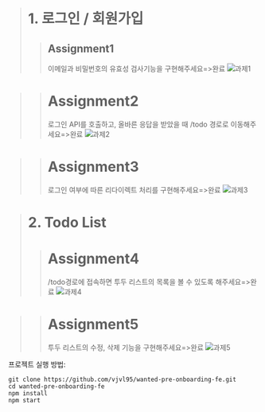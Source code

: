 ># 1. 로그인 / 회원가입
>  >## Assignment1
>  >이메일과 비밀번호의 유효성 검사기능을 구현해주세요=>완료
>  >![과제1](https://user-images.githubusercontent.com/62174495/185754961-5964e8a2-059e-4c04-b1da-e16d33e052d1.gif)

>  ># Assignment2
>  >로그인 API를 호출하고, 올바른 응답을 받았을 때 /todo 경로로 이동해주세요=>완료
>  >![과제2](https://user-images.githubusercontent.com/62174495/185754965-a8ff7916-50d6-4737-b47a-706ea5271e59.gif)


>  ># Assignment3
>  >로그인 여부에 따른 리다이렉트 처리를 구현해주세요=>완료
>  >![과제3](https://user-images.githubusercontent.com/62174495/185755014-635ef301-cde6-46b5-b52a-691c4cb4785f.gif)


># 2. Todo List
>  ># Assignment4
>  >/todo경로에 접속하면 투두 리스트의 목록을 볼 수 있도록 해주세요=>완료
>  >![과제4](https://user-images.githubusercontent.com/62174495/185755016-48c9a3f1-523e-461d-9117-4bf2aa8ff679.gif)


>  ># Assignment5
>  >투두 리스트의 수정, 삭제 기능을 구현해주세요=>완료
>  >![과제5](https://user-images.githubusercontent.com/62174495/185754980-8ea2105e-78b0-4c33-a118-7bec8812f11e.gif)

프로젝트 실행 방법:
    
    git clone https://github.com/vjvl95/wanted-pre-onboarding-fe.git
    cd wanted-pre-onboarding-fe
    npm install
    npm start


